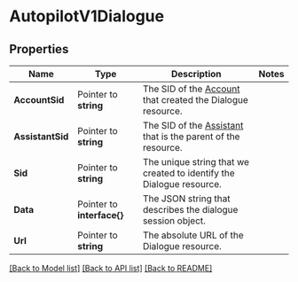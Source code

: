 # AutopilotV1Dialogue

## Properties

Name | Type | Description | Notes
------------ | ------------- | ------------- | -------------
**AccountSid** | Pointer to **string** | The SID of the [Account](https://www.twilio.com/docs/iam/api/account) that created the Dialogue resource. |
**AssistantSid** | Pointer to **string** | The SID of the [Assistant](https://www.twilio.com/docs/autopilot/api/assistant) that is the parent of the resource. |
**Sid** | Pointer to **string** | The unique string that we created to identify the Dialogue resource. |
**Data** | Pointer to **interface{}** | The JSON string that describes the dialogue session object. |
**Url** | Pointer to **string** | The absolute URL of the Dialogue resource. |

[[Back to Model list]](../README.md#documentation-for-models) [[Back to API list]](../README.md#documentation-for-api-endpoints) [[Back to README]](../README.md)


